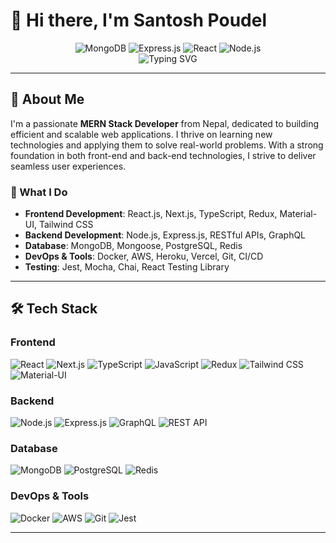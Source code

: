 # 👋 Hi there, I'm Santosh Poudel

<div align="center">
  <img src="https://img.shields.io/badge/MongoDB-4EA94B?style=for-the-badge&logo=mongodb&logoColor=white" alt="MongoDB" />
  <img src="https://img.shields.io/badge/Express.js-404D59?style=for-the-badge" alt="Express.js" />
  <img src="https://img.shields.io/badge/React-20232A?style=for-the-badge&logo=react&logoColor=61DAFB" alt="React" />
  <img src="https://img.shields.io/badge/Node.js-43853D?style=for-the-badge&logo=node.js&logoColor=white" alt="Node.js" />
</div>

<div align="center">
  <img src="https://readme-typing-svg.herokuapp.com?font=Fira+Code&pause=1000&color=2F81F7&center=true&vCenter=true&width=435&lines=MERN+Stack+Developer;Building+Scalable+Web+Apps;Passionate+About+Clean+Code;From+Nepal+🇳🇵" alt="Typing SVG" />
</div>

---

## 👋 About Me

I'm a passionate **MERN Stack Developer** from Nepal, dedicated to building efficient and scalable web applications. I thrive on learning new technologies and applying them to solve real-world problems. With a strong foundation in both front-end and back-end technologies, I strive to deliver seamless user experiences.

### 🎯 What I Do
- **Frontend Development**: React.js, Next.js, TypeScript, Redux, Material-UI, Tailwind CSS
- **Backend Development**: Node.js, Express.js, RESTful APIs, GraphQL
- **Database**: MongoDB, Mongoose, PostgreSQL, Redis
- **DevOps & Tools**: Docker, AWS, Heroku, Vercel, Git, CI/CD
- **Testing**: Jest, Mocha, Chai, React Testing Library

---

## 🛠️ Tech Stack

### Frontend
![React](https://img.shields.io/badge/React-20232A?style=flat-square&logo=react&logoColor=61DAFB)
![Next.js](https://img.shields.io/badge/Next.js-000000?style=flat-square&logo=next.js&logoColor=white)
![TypeScript](https://img.shields.io/badge/TypeScript-007ACC?style=flat-square&logo=typescript&logoColor=white)
![JavaScript](https://img.shields.io/badge/JavaScript-F7DF1E?style=flat-square&logo=javascript&logoColor=black)
![Redux](https://img.shields.io/badge/Redux-593D88?style=flat-square&logo=redux&logoColor=white)
![Tailwind CSS](https://img.shields.io/badge/Tailwind_CSS-38B2AC?style=flat-square&logo=tailwind-css&logoColor=white)
![Material-UI](https://img.shields.io/badge/Material--UI-0081CB?style=flat-square&logo=material-ui&logoColor=white)

### Backend
![Node.js](https://img.shields.io/badge/Node.js-43853D?style=flat-square&logo=node.js&logoColor=white)
![Express.js](https://img.shields.io/badge/Express.js-404D59?style=flat-square)
![GraphQL](https://img.shields.io/badge/GraphQL-E10098?style=flat-square&logo=graphql&logoColor=white)
![REST API](https://img.shields.io/badge/REST_API-02569B?style=flat-square&logo=swagger&logoColor=white)

### Database
![MongoDB](https://img.shields.io/badge/MongoDB-4EA94B?style=flat-square&logo=mongodb&logoColor=white)
![PostgreSQL](https://img.shields.io/badge/PostgreSQL-316192?style=flat-square&logo=postgresql&logoColor=white)
![Redis](https://img.shields.io/badge/Redis-DC382D?style=flat-square&logo=redis&logoColor=white)

### DevOps & Tools
![Docker](https://img.shields.io/badge/Docker-2496ED?style=flat-square&logo=docker&logoColor=white)
![AWS](https://img.shields.io/badge/AWS-232F3E?style=flat-square&logo=amazon-aws&logoColor=white)
![Git](https://img.shields.io/badge/Git-F05032?style=flat-square&logo=git&logoColor=white)
![Jest](https://img.shields.io/badge/Jest-323330?style=flat-square&logo=jest&logoColor=white)

---
